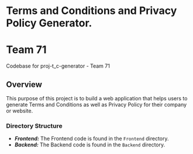 # Terms and Conditions and Privacy Policy Generator.
# Team 71
Codebase for proj-t_c-generator - Team 71
<br>

## Overview
This purpose of this project is to build a web application that helps users to generate Terms and Conditions as well as Privacy Policy for their company or website. 

### Directory Structure
- ***Frontend:*** The Frontend code is found in the `Frontend` directory.
- ***Backend:*** The Backend code is found in the `Backend` directory.


